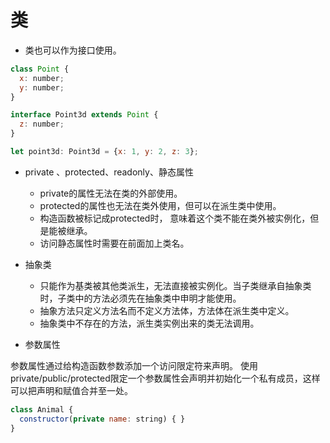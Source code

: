 # 类

- 类也可以作为接口使用。

```js
class Point {
  x: number;
  y: number;
}

interface Point3d extends Point {
  z: number;
}

let point3d: Point3d = {x: 1, y: 2, z: 3};
```

- private 、protected、readonly、静态属性
  - private的属性无法在类的外部使用。
  - protected的属性也无法在类外使用，但可以在派生类中使用。
  - 构造函数被标记成protected时， 意味着这个类不能在类外被实例化，但是能被继承。 
  - 访问静态属性时需要在前面加上类名。

- 抽象类
  - 只能作为基类被其他类派生，无法直接被实例化。当子类继承自抽象类时，子类中的方法必须先在抽象类中申明才能使用。
  - 抽象方法只定义方法名而不定义方法体，方法体在派生类中定义。
  - 抽象类中不存在的方法，派生类实例出来的类无法调用。

- 参数属性

参数属性通过给构造函数参数添加一个访问限定符来声明。 使用private/public/protected限定一个参数属性会声明并初始化一个私有成员，这样可以把声明和赋值合并至一处。

```js
class Animal {
  constructor(private name: string) { }
}
```

